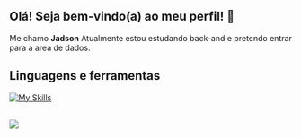 ## Olá! Seja bem-vindo(a) ao meu perfil! 🤚 
Me chamo **Jadson** Atualmente estou estudando back-and e pretendo entrar para a area de dados.
## Linguagens e ferramentas
[![My Skills](https://skillicons.dev/icons?i=java,py,git,vscode)](https://skillicons.dev)



<div style="display: inline_block"><br/>
    <a href="https://instagram.com/jadson_r_" target="_blank"><img src="https://img.shields.io/badge/-Instagram-%23E4405F?style=for-the-badge&logo=instagram&logoColor=white" target="_blank"></a>
</div><br>
